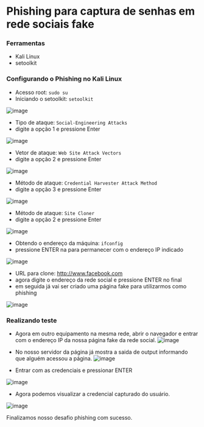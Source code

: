 # Phishing para captura de senhas em rede sociais fake

### Ferramentas

- Kali Linux
- setoolkit

### Configurando o Phishing no Kali Linux

- Acesso root: ``` sudo su ```
- Iniciando o setoolkit: ``` setoolkit ```

![image](https://github.com/user-attachments/assets/7ed5dd19-f804-430d-adb5-bd4f0a300857)


- Tipo de ataque: ``` Social-Engineering Attacks ```
- digite a opção 1 e pressione Enter

![image](https://github.com/user-attachments/assets/f7f188e5-f75e-4a79-9b13-104e72e3223b)

  
- Vetor de ataque: ``` Web Site Attack Vectors ```
- digite a opção 2 e pressione Enter

![image](https://github.com/user-attachments/assets/e397c0bb-2767-42be-bc61-42881eb898a3)

  
- Método de ataque: ```Credential Harvester Attack Method ```
- digite a opção 3 e pressione Enter

![image](https://github.com/user-attachments/assets/3aee292e-c624-4cfc-83c4-4226216e1939)

- Método de ataque: ``` Site Cloner ```
- digite a opção 2 e pressione Enter

![image](https://github.com/user-attachments/assets/6dec5931-be0f-41dd-8c78-9c74022e0c22)

- Obtendo o endereço da máquina: ``` ifconfig ```
- pressione ENTER na para permanecer com o endereço IP indicado

![image](https://github.com/user-attachments/assets/69d217ef-d1c8-492f-b679-ebe69124533c)


- URL para clone: http://www.facebook.com
- agora digite o endereço da rede social e pressione ENTER no final
- em seguida já vai ser criado uma página fake para utilizarmos como phishing

![image](https://github.com/user-attachments/assets/919b3a99-704e-49d2-ae77-f368a7740be3)


### Realizando teste
- Agora em outro equipamento na mesma rede, abrir o navegador e entrar com o endereço IP da nossa página fake da rede social.
![image](https://github.com/user-attachments/assets/912dd390-769f-48cd-bec6-ef3dfb5c584f)

- No nosso servidor da página já mostra a saida de output informando que alguém acessou a página.
![image](https://github.com/user-attachments/assets/e87ab270-6af3-4dd9-ac69-37399cfc3beb)

- Entrar com as credenciais e pressionar ENTER

![image](https://github.com/user-attachments/assets/644bf203-659b-46bb-90ef-8ffbed373e28)

- Agora podemos visualizar a credencial capturado do usuário.

![image](https://github.com/user-attachments/assets/7008120a-4356-4358-8b3f-f74a1cf3ff3e)

Finalizamos nosso desafio phishing com sucesso.
